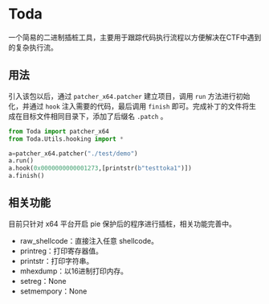 # Toda
一个简易的二进制插桩工具，主要用于跟踪代码执行流程以方便解决在CTF中遇到的复杂执行流。

## 用法

引入该包以后，通过 `patcher_x64.patcher` 建立项目，调用 `run` 方法进行初始化，并通过 `hook` 注入需要的代码，最后调用 `finish` 即可。完成补丁的文件将生成在目标文件相同目录下，添加了后缀名 `.patch` 。

```python
from Toda import patcher_x64
from Toda.Utils.hooking import *

a=patcher_x64.patcher("./test/demo")
a.run()
a.hook(0x0000000000001273,[printstr(b"testtoka1")])
a.finish()
```

## 相关功能
目前只针对 x64 平台开启 pie 保护后的程序进行插桩，相关功能完善中。
- raw_shellcode：直接注入任意 shellcode。
- printreg：打印寄存器值。
- printstr：打印字符串。
- mhexdump：以16进制打印内存。
- setreg：None
- setmempory：None
